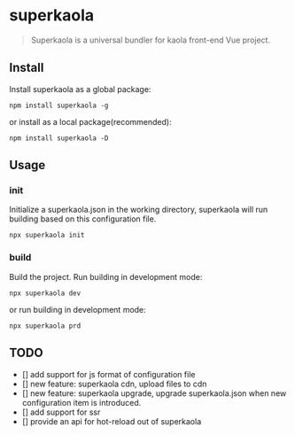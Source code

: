 # superkaola
> Superkaola is a universal bundler for kaola front-end Vue project.

## Install
Install superkaola as a global package:
```shell
npm install superkaola -g
```
or install as a local package(recommended):
```shell
npm install superkaola -D
```

## Usage
### init
Initialize a superkaola.json in the working directory, superkaola will run building based on this configuration file.
```shell
npx superkaola init
```

### build
Build the project.
Run building in development mode:
```shell
npx superkaola dev
```
or run building in development mode:
```shell
npx superkaola prd
```

## TODO
* [] add support for js format of configuration file
* [] new feature: superkaola cdn, upload files to cdn
* [] new feature: superkaola upgrade, upgrade superkaola.json when new configuration item is introduced.
* [] add support for ssr
* [] provide an api for hot-reload out of superkaola


